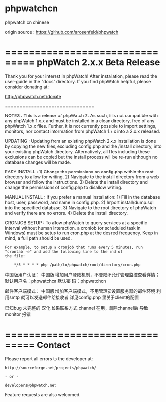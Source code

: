 phpwatchcn
==========

phpwatch cn chinese

origin source : https://github.com/arosenfeld/phpwatch

===============================
  phpWatch 2.x.x Beta Release
===============================

Thank you for your interest in phpWatch!  After installation, please read the user-guide in the "docs" directory.  If
you find phpWatch helpful, please consider donating at:

   http://phpwatch.net/donate 

===============================

NOTES :
    This is a release of phpWatch 2.  As such, it is not compatible with any phpWatch 1.x.x and must be installed in a
    clean directory, free of any phpWatch 1.x.x files.  Further, it is not currently possible to import settings,
    monitors, nor contact information from phpWatch 1.x.x into a 2.x.x released.

UPDATING :
    Updating from an existing phpWatch 2.x.x installation is done by copying the new files, excluding config.php and the
    /install directory, into your existing phpWatch directory.  Alternatively, all files including these exclusions can
    be copied but the install process will be re-run although no database changes will be made.

EASY INSTALL :
    1) Change the permissions on config.php within the root directory to allow for writing.
    2) Navigate to the install directory from a web browser and follow the instructions.
    3) Delete the install directory and change the permissions of config.php to disallow writing.

MANUAL INSTALL :
    If you prefer a manual installation:
    1) Fill in the database host, user, password, and name in config.php.
    2) Import install/dump.sql into the specified database.
    3) Navigate to the root directory of phpWatch and verify there are no errors.
    4) Delete the install directory.

CRONJOB SETUP :
    To allow phpWatch to query services at a specific interval without human interaction, a cronjob (or scheduled task
    in Windows) must be setup to run cron.php at the desired frequency.  Keep in mind, a full path should be used.
    
    For example, to setup a cronjob that runs every 5 minutes, run "crontab -e" and add the following line to the end of
    the file:

        */5 * * * * php /path/to/phpwatch/root/directory/cron.php
中国版用户认证：
    中国版 增加用户登陆机制，不登陆不允许管理监控查看详情；
    默认用户名：phpwatchcn
    默认密  码：phpwatchcn
    
邮件客户端模式：
    中国版 增加客户端模式，不用管理员设置服务器的邮件环境 利用smtp 就可以发送邮件给接收者
    详见config.php 里关于client的配置
    
已知bug
    未完整的 汉化
    如果联系方式 channel 在用，删除channel后 导致 monitor 报错

===============================
  Contact
===============================

Please report all errors to the developer at:

    http://sourceforge.net/projects/phpwatch/

    - or -

    developers@phpwatch.net

Feature requests are also welcomed.
